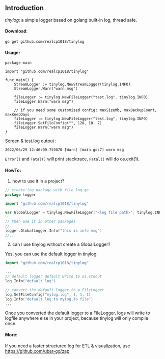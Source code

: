 ## Introduction
*tinylog*: a simple logger based on golang built-in log, thread safe.

#### Download:
```
go get github.com/realcp1018/tinylog
```
#### Usage:

```
package main

import "github.com/realcp1018/tinylog"

func main() {
    StreamLogger := tinylog.NewStreamLogger(tinylog.INFO) 
    StreamLogger.Warn("warn msg")
    
    fileLogger := tinylog.NewFileLogger("test.log", tinylog.INFO)
    fileLogger.Warn("warn msg")
    
    // if you need some customized config: maxSizeMb, maxBackupCount, maxKeepDays
    fileLogger := tinylog.NewFileLogger("test.log", tinylog.INFO)
    fileLogger.SetFileConfig("", 128, 10, 7)
    fileLogger.Warn("warn msg")
}
```
Screen & test.log output :

`
2022/06/29 12:46:09.759870 [Warn] [main.go:7] warn msg
`

`Error()` and `Fatal()` will print stacktrace, `Fatal()` will do os.exit(1).

#### HowTo:
1. how to use it in a project?
```go
// create log package with file log.go
package logger

import "github.com/realcp1018/tinylog"

var GlobalLogger = tinylog.NewFileLogger("<log file path>", tinylog.INFO)

// then use it in other packages
//...
logger.GlobalLogger.Info("this is info msg")
//...
```
2. can I use tinylog without create a GlobalLogger?

Yes, you can use the default logger in tinylog:
```go
import "github.com/realcp1018/tinylog"

...
// default logger default write to os.stdout 
log.Info("default log")

// convert the default logger to a FileLogger
log.SetFileConfig("mylog.log", 1, 1, 1)
log.Info("default log to mylog.lo file")
...
```
Once you converted the default logger to a FileLogger, logs will write to logfile anywhere else in your project,
because tinylog will only compile once.
#### More:

If you need a faster structured log for ETL & visualization, use https://github.com/uber-go/zap 